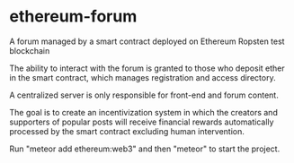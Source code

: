 # ethereum-forum
A forum managed by a smart contract deployed on Ethereum Ropsten test blockchain

The ability to interact with the forum is granted to those who deposit ether in the smart contract, 
which manages registration and access directory. 

A centralized server is only responsible for front-end and forum content.

The goal is to create an incentivization system in which the creators and supporters of popular posts
will receive financial rewards automatically processed by the smart contract excluding human intervention.

Run "meteor add ethereum:web3" and then "meteor" to start the project.
